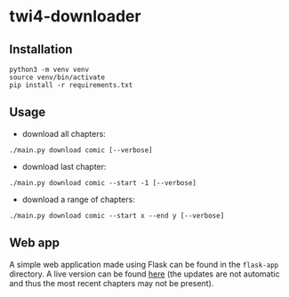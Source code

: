 # twi4-downloader

## Installation

```
python3 -m venv venv
source venv/bin/activate
pip install -r requirements.txt
```

## Usage

- download all chapters:

```
./main.py download comic [--verbose]
```

- download last chapter:

```
./main.py download comic --start -1 [--verbose]
```

- download a range of  chapters:

```
./main.py download comic --start x --end y [--verbose]
```

## Web app

A simple web application made using Flask can be found in the `flask-app` directory. A live version can be found [here](https://twi4-reader.herokuapp.com/) (the updates are not automatic and thus the most recent chapters may not be present).

